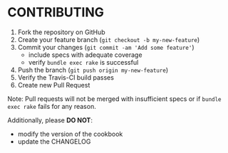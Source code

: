 CONTRIBUTING
============

1. Fork the repository on GitHub
2. Create your feature branch (`git checkout -b my-new-feature`)
3. Commit your changes (`git commit -am 'Add some feature'`)
    - include specs with adequate coverage
    - verify `bundle exec rake` is successful
4. Push the branch (`git push origin my-new-feature`)
5. Verify the Travis-CI build passes
6. Create new Pull Request

Note: Pull requests will not be merged with insufficient specs or if `bundle exec rake` fails for any reason.

Additionally, please **DO NOT**:

- modify the version of the cookbook
- update the CHANGELOG
